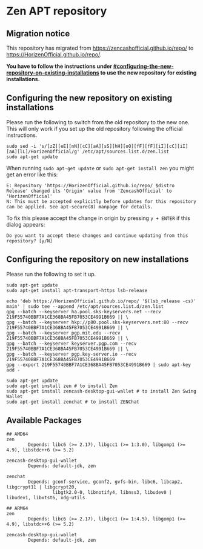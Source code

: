 # Zen APT repository

## Migration notice
This repository has migrated from https://zencashofficial.github.io/repo/ to https://HorizenOfficial.github.io/repo/.

**You have to follow the instructions under [#configuring-the-new-repository-on-existing-installations](https://github.com/ZencashOfficial/repo#configuring-the-new-repository-on-existing-installations) to use the new repository for existing installations.**

## Configuring the new repository on existing installations
Please run the following to switch from the old repository to the new one. This will only work if you set up the old repository following the official instructions.
```
sudo sed -i 's/[zZ][eE][nN][cC][aA][sS][hH][oO][fF][fF][iI][cC][iI][aA][lL]/HorizenOfficial/g' /etc/apt/sources.list.d/zen.list
sudo apt-get update
```
When running `sudo apt-get update` or `sudo apt-get install zen` you might get an error like this:
```
E: Repository 'https://HorizenOfficial.github.io/repo/ $distro Release' changed its 'Origin' value from 'ZencashOfficial' to 'HorizenOfficial'
N: This must be accepted explicitly before updates for this repository can be applied. See apt-secure(8) manpage for details.
```
To fix this please accept the change in origin by pressing `y + ENTER` if this dialog appears:
```
Do you want to accept these changes and continue updating from this repository? [y/N]
```

## Configuring the repository on new installations
Please run the following to set it up.
```
sudo apt-get update
sudo apt-get install apt-transport-https lsb-release

echo 'deb https://HorizenOfficial.github.io/repo/ '$(lsb_release -cs)' main' | sudo tee --append /etc/apt/sources.list.d/zen.list
gpg --batch --keyserver ha.pool.sks-keyservers.net --recv 219F55740BBF7A1CE368BA45FB7053CE4991B669 || \
gpg --batch --keyserver hkp://p80.pool.sks-keyservers.net:80 --recv 219F55740BBF7A1CE368BA45FB7053CE4991B669 || \
gpg --batch --keyserver pgp.mit.edu --recv 219F55740BBF7A1CE368BA45FB7053CE4991B669 || \
gpg --batch --keyserver keyserver.pgp.com --recv 219F55740BBF7A1CE368BA45FB7053CE4991B669 || \
gpg --batch --keyserver pgp.key-server.io --recv 219F55740BBF7A1CE368BA45FB7053CE4991B669
gpg --export 219F55740BBF7A1CE368BA45FB7053CE4991B669 | sudo apt-key add -

sudo apt-get update
sudo apt-get install zen # to install Zen
sudo apt-get install zencash-desktop-gui-wallet # to install Zen Swing Wallet
sudo apt-get install zenchat # to install ZENChat
```

## Available Packages
```
## AMD64
zen
        Depends: libc6 (>= 2.17), libgcc1 (>= 1:3.0), libgomp1 (>= 4.9), libstdc++6 (>= 5.2)

zencash-desktop-gui-wallet
        Depends: default-jdk, zen

zenchat
        Depends: gconf-service, gconf2, gvfs-bin, libc6, libcap2, libgcrypt11 | libgcrypt20,
                 libgtk2.0-0, libnotify4, libnss3, libudev0 | libudev1, libxtst6, xdg-utils

## ARM64
zen
        Depends: libc6 (>= 2.17), libgcc1 (>= 1:4.5), libgomp1 (>= 4.9), libstdc++6 (>= 5.2)

zencash-desktop-gui-wallet
        Depends: default-jdk, zen
```
